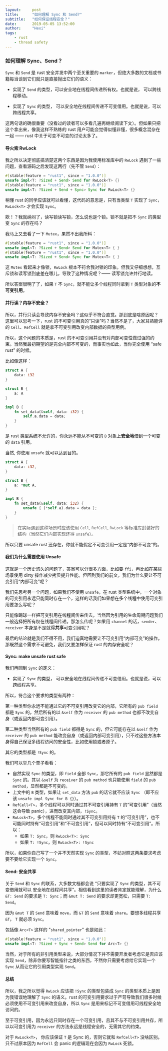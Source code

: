 ```yaml
---
layout:     post
title:      "如何理解 Sync 和 Send?"
subtitle:   "如何保证线程安全？"
date:       2019-05-05 13:52:00
author:     "Hexi"
tags:
    - rust
    - thread safety
---
```

### 如何理解 Sync、Send？

`Sync` 和 `Send` 是 rust 安全并发中两个至关重要的 `marker`，但绝大多数的文档或书籍每当谈到它们就只是直接抛出它们的语义：

 - 实现了 `Send` 的类型，可以安全地在线程间传递所有权。也就是说， 可以跨线程移动。

 - 实现了 `Sync` 的类型， 可以安全地在线程间传递不可变借用。也就是说，可以跨线程共享。

这两句话的确很重要（没看过的读者可以多看几遍再继续阅读下文）。但如果只把这个拿出来，像我这样不熟练的 rust 用户可能会觉得似懂非懂，很多概念混杂在一起 —— rust 中关于可变不可变的讨论太多了。

#### 导火索 RwLock

我之所以决定彻底搞清楚这两个东西是因为我使用标准库中的 `RwLock` 遇到了一些问题，查看源码之后发现这两行（先不管 `Send`）：

```rust
#[stable(feature = "rust1", since = "1.0.0")]
unsafe impl<T: ?Sized + Send> Send for RwLock<T> {}
#[stable(feature = "rust1", since = "1.0.0")]
unsafe impl<T: ?Sized + Send + Sync> Sync for RwLock<T> {}
```

稍懂 rust 的同学应该就可以看懂，这代码的意思是，只有当类型 `T` 实现了 `Sync`，`RwLock<T>` 才会实现 `Sync`。

欸！？我就纳闷了，读写锁读写锁，怎么说也是个锁。锁不就是把不 `Sync` 的类型变 `Sync` 的存在吗？

我马上又去看了一下 `Mutex`，果然不出我所料：

```rust
#[stable(feature = "rust1", since = "1.0.0")]
unsafe impl<T: ?Sized + Send> Send for Mutex<T> { }
#[stable(feature = "rust1", since = "1.0.0")]
unsafe impl<T: ?Sized + Send> Sync for Mutex<T> { }
```

这 `Mutex` 看起来才像锁，`RwLock` 根本不符合我对锁的印象。但我又仔细想想，互斥锁和读写锁到底差在哪儿，导致了这种情况呢？—— 读写锁允许并行地读。

所以答案很明了了，如果 `T` 不 `Sync`，就不能让多个线程同时拿到 `T` 类型对象的**不可变引用**。

#### 并行读？内存不安全？

所以，并行只读会导致内存不安全吗？这似乎不符合直觉。那到底是啥原因呢？
这里可以思考一下，rust 的不可变引用真的“只读”吗？当然不是了，大家耳熟能详的 `Cell`、`RefCell` 就是拿不可变引用改变内部数据的典型用例。

所以，这个问题的本质是，rust 的不可变引用并没有对内部可变性做过强的约束。当然我最初期望的是完全内部不可变的，而事实也如此，当你完全使用 “safe rust” 的时候。

比如像这样：

```rust
struct A {
    data: i32
}

struct B {
    a: A
}

impl B {
    fn set_data(&self, data: i32) {
        self.a.data = data;
    }
}
```

是 rust 类型系统不允许的，你永远不能从不可变的 `B` 对象上**安全地**借到一个可变的 `data` 引用。

当然, 你使用 `unsafe` 就可以达到目的。

```rust
struct A {
    data: i32,
}

struct B {
    a: *mut A,
}

impl B {
    fn set_data(&self, data: i32) {
        unsafe { (*self.a).data = data };
    }
}
```

> 在实际遇到这种场景时应该使用 `Cell`, `RefCell`, `RwLock` 等标准库封装好的结构（当然它们内部实现还得 `unsafe`）。

所以只要 unsafe rust 还存在，你就不能假定不可变引用一定是“内部不可变”的。

#### 我们为什么需要使用 Unsafe

这就是一个历史悠久的问题了，答案可以分很多方面，比如要 `ffi`，再比如在某些场景使用 dirty 操作减少拷贝提升性能。但回到我们的前文，我们为什么要让不可变引用“内部可变”呢？

我们先思考另一个问题，如果我们不使用 `unsafe`，在 rust 类型系统中，一个对象的可变引用永远只能同时存在一个，这样的话我们如果想在多个线程中使用可变引用要怎么写呢？

只能像踢球一样把可变引用在线程间传来传去，当然因为引用的生命周期问题我们一般选择把所有权在线程间传递。那怎么传呢？如果用 `channel` 的话，`sender`、`receiver` 本身是不是就得**共享**可变引用呢？

最后的结论就是我们不得不用，我们迫真地需要让不可变引用“内部可变”的操作。那既然这个需求不可避免，我们又要怎样保证 rust 的内存安全呢？

#### Sync: make unsafe rust safe

我们再回到 `Sync` 的定义：

- 实现了 `Sync` 的类型， 可以安全地在线程间传递不可变借用。也就是说，可以跨线程共享。

所以，符合这个要求的类型有两种：

第一种类型你永远不能通过它的不可变引用改变它的内部，它所有的 `pub field` 都是 `Sync` 的，然后所有的以 `&self` 作为 `receiver` 的 `pub method` 也都不改变自身（或返回内部可变引用）。

第二种类型当然所有的 `pub field` 都得是 `Sync` 的，但它可能存在以 `&self` 作为 `receiver` 的 `pub method` 能改变自身（或返回内部可变引用），只不过这些方法本身得自己保证多线程访问的安全性，比如使用锁或者原子。

其它的类型都是 `!Sync` 的。

我们可以举几个栗子看看：

- 自然实现 `Sync` 的类型，即 `field` 全部 `Sync`，那它所有的 `pub field` 显然都是 `Sync` 的。其以 `&self` 为 `receiver` 的 `pub method` 也只能使用 `field` 的 `pub method`，显然都是不可变的。
- 上文中的 `B` 类型，如果让 `set_data` 方法 `pub` 的话它就不应该 `Sync` （即不应该 `unsafe impl Sync for B {}`）。
- `RefCell<T>`，多个线程可以同时通过其不可变引用持有 `T` 的“可变引用”（当然这会导致 panic），进而改变其内部，`!Sync`。
- `RwLock<T>`，多个线程不能同时通过其不可变引用持有 `T` 的“可变引用”，也不可能同时持有“可变引用”和“不可变引用”，但可以同时持有“不可变引用”。所以：
    - 如果 `T: Sync`，则 `RwLock<T>: Sync`
    - 如果 `T: !Sync`，则 `RwLock<T>: !Sync` 

所以，如果你自己写了一个并不天然实现 `Sync` 的类型，不妨对照这两条要求考虑要不要给它实现一个 `Sync`。

#### Send: 安全共享

关于 `Send` 和 `Sync` 的联系，大多数文档都会说 “只要实现了 `Sync` 的类型，其不可变借用就可以 安全地在线程间共享”。相信看到这里的读者肯定就能理解，为什么 `&T: Send` 的要求是 `T: Sync`；而 `&mut T: Send` 的要求却更宽松，只需要 `T: Send`。

因为 `&mut T` 的 `Send` 意味着 `move`，而 `&T` 的 `Send` 意味着 `share`。要想多线程共享 `&T`， `T` 就必须 `Sync`。

包括像 `Arc<T>` 这样的 "`shared_pointer`" 也是如此：

```rust
#[stable(feature = "rust1", since = "1.0.0")]
unsafe impl<T: ?Sized + Sync + Send> Send for Arc<T> {}
```

当然，对于所有的非引用类型来说，大部分情况下并不需要开发者考虑它是否应该实现 `Send`，除非你要写智能指针之类的东西，不然你只需要考虑给它实现一个 `Sync` 从而让它的引用类型实现 `Send`。


#### 总结

所以，我之所以觉得 `RwLock` 应该把 `!Sync` 的类型包装成 `Sync` 的类型本质上是因为我错误地理解了 `Sync` 的语义。rust 的可变引用要求过于严苛导致我们很多时候必须使用不可变引用来改变自身，所以 `Sync` 是用来标记不可变借用可线程安全地访问的。

至于可变引用，因为永远只同时存在一个可变引用，且其不与不可变引用共存，所以以可变引用为 `receiver` 的方法永远是线程安全的，无需其它的约束。

对于 `RwLock<T>`， 你应该保证 `T` 是 Sync 的，否则它就和 `RefCell<T>` 没啥区别。只不过原本因为 `RefCell` 会 panic 的逻辑现在会因为 `RwLock` 死锁。


